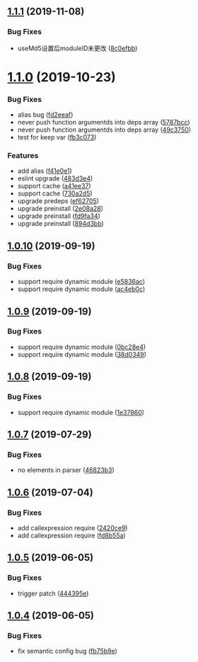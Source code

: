 ## [1.1.1](https://github.com/searchfe/gulp-amd-wrap/compare/v1.1.0...v1.1.1) (2019-11-08)


### Bug Fixes

* useMd5设置后moduleID未更改 ([8c0efbb](https://github.com/searchfe/gulp-amd-wrap/commit/8c0efbb))

# [1.1.0](https://github.com/searchfe/gulp-amd-wrap/compare/v1.0.10...v1.1.0) (2019-10-23)


### Bug Fixes

* alias bug ([fd2eeaf](https://github.com/searchfe/gulp-amd-wrap/commit/fd2eeaf))
* never push function argumentds into deps array ([5787bcc](https://github.com/searchfe/gulp-amd-wrap/commit/5787bcc))
* never push function argumentds into deps array ([49c3750](https://github.com/searchfe/gulp-amd-wrap/commit/49c3750))
* test for keep var ([fb3c073](https://github.com/searchfe/gulp-amd-wrap/commit/fb3c073))


### Features

* add alias ([f41e0e1](https://github.com/searchfe/gulp-amd-wrap/commit/f41e0e1))
* eslint upgrade ([483d3e4](https://github.com/searchfe/gulp-amd-wrap/commit/483d3e4))
* support cache ([a41ee37](https://github.com/searchfe/gulp-amd-wrap/commit/a41ee37))
* support cache ([730a2d5](https://github.com/searchfe/gulp-amd-wrap/commit/730a2d5))
* upgrade predeps ([ef62705](https://github.com/searchfe/gulp-amd-wrap/commit/ef62705))
* upgrade preinstall ([2e08a28](https://github.com/searchfe/gulp-amd-wrap/commit/2e08a28))
* upgrade preinstall ([fd9fa34](https://github.com/searchfe/gulp-amd-wrap/commit/fd9fa34))
* upgrade preinstall ([894d3bb](https://github.com/searchfe/gulp-amd-wrap/commit/894d3bb))

## [1.0.10](https://github.com/searchfe/gulp-amd-wrap/compare/v1.0.9...v1.0.10) (2019-09-19)


### Bug Fixes

* support require dynamic module ([e5836ac](https://github.com/searchfe/gulp-amd-wrap/commit/e5836ac))
* support require dynamic module ([ac4eb0c](https://github.com/searchfe/gulp-amd-wrap/commit/ac4eb0c))

## [1.0.9](https://github.com/searchfe/gulp-amd-wrap/compare/v1.0.8...v1.0.9) (2019-09-19)


### Bug Fixes

* support require dynamic module ([0bc28e4](https://github.com/searchfe/gulp-amd-wrap/commit/0bc28e4))
* support require dynamic module ([38d0349](https://github.com/searchfe/gulp-amd-wrap/commit/38d0349))

## [1.0.8](https://github.com/searchfe/gulp-amd-wrap/compare/v1.0.7...v1.0.8) (2019-09-19)


### Bug Fixes

* support require dynamic module ([1e37860](https://github.com/searchfe/gulp-amd-wrap/commit/1e37860))

## [1.0.7](https://github.com/searchfe/gulp-amd-wrap/compare/v1.0.6...v1.0.7) (2019-07-29)

### Bug Fixes

* no elements in parser ([46823b3](https://github.com/searchfe/gulp-amd-wrap/commit/46823b3))

## [1.0.6](https://github.com/searchfe/gulp-amd-wrap/compare/v1.0.5...v1.0.6) (2019-07-04)


### Bug Fixes

* add callexpression require ([2420ce9](https://github.com/searchfe/gulp-amd-wrap/commit/2420ce9))
* add callexpression require ([fd8b55a](https://github.com/searchfe/gulp-amd-wrap/commit/fd8b55a))

## [1.0.5](https://github.com/searchfe/gulp-amd-wrap/compare/v1.0.4...v1.0.5) (2019-06-05)


### Bug Fixes

* trigger patch ([444395e](https://github.com/searchfe/gulp-amd-wrap/commit/444395e))

## [1.0.4](https://github.com/searchfe/gulp-amd-wrap/compare/v1.0.3...v1.0.4) (2019-06-05)

### Bug Fixes

* fix semantic config bug ([fb75b9e](https://github.com/searchfe/gulp-amd-wrap/commit/fb75b9e))
